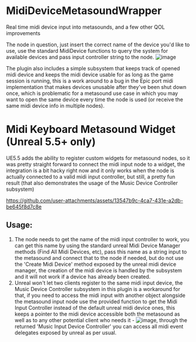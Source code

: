 # MidiDeviceMetasoundWrapper
Real time midi device input into metasounds, and a few other QOL improvements


The node in question, just insert the correct name of the device you'd like to use, use the standard MidiDevice functions to query the system for available devices and pass input controller string to the node.
![image](https://github.com/user-attachments/assets/db4d8d52-9fc0-4c4f-a825-94346a5c40be)

The plugin also includes a simple subsystem that keeps track of opened midi device and keeps the midi device usable for as long as the game session is running, this is a work around to a bug in the Epic port midi implementation that makes devices unusable after they've been shut down once, which is problematic for a metasound use case in which you may want to open the same device every time the node is used (or receive the same midi device info in multiple nodes). 

# Midi Keyboard Metasound Widget (Unreal 5.5+ only) 
UE5.5 adds the ability to register custom widgets for metasound nodes, so it was pretty straight forward to connect the midi input node to a widget, the integration is a bit hacky right now and it only works when the node is actually connected to a valid midi input controller, but still, a pretty fun result (that also demonstrates the usage of the Music Device Controller subsystem) 

https://github.com/user-attachments/assets/13547b9c-4ca7-431e-a2db-be645f8d7c8e



## Usage:
1. The node needs to get the name of the midi input controller to work, you can get this name by using the standard unreal Midi Device Manager methods (Find All Midi Devices, etc), pass this name as a string input to the metasound and connect that to the node if needed, but do not use the 'Create Midi Device' method exposed by the unreal midi device manager, the creation of the midi device is handled by the subsystem and it will not work if a device has already been created. 
2. Unreal won't let two clients register to the same midi input device, the Music Device Controller subsystem in this plugin is a workaround for that, if you need to access the midi input with another object alongside the metasound input node use the provided function to get the Midi Input Controller instead of the default unreal midi device ones, this keeps a pointer to the midi device accessible both the metasound as well as to any other potential client who needs it - ![image](https://github.com/user-attachments/assets/cf3995a0-29da-4980-9e00-f65c625758bf),
   through the returned 'Music Input Device Controller' you can access all midi event delegates exposed by unreal as per usual.
